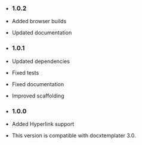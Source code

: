 -	### 1.0.2

  - Added browser builds
  - Updated documentation

-	### 1.0.1

  - Updated dependencies
  - Fixed tests
  - Fixed documentation
  - Improved scaffolding

-	### 1.0.0

  - Added Hyperlink support
  - This version is compatible with docxtemplater 3.0.


